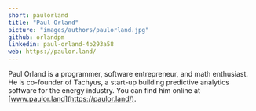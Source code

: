 ```yaml
---
short: paulorland
title: "Paul Orland"
picture: "images/authors/paulorland.jpg"
github: orlandpm
linkedin: paul-orland-4b293a58
web: https://paulor.land/
---
```


Paul Orland is a programmer, software entrepreneur, and math enthusiast. He is co-founder 
of Tachyus, a start-up building predictive analytics software for the energy industry. You can find him
online at [www.paulor.land](https://paulor.land/).